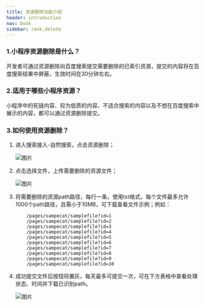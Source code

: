 ```yaml
---
title: 资源删除功能介绍
header: introduction
nav: book
sidebar: rank_delete
---
```




### 1.小程序资源删除是什么？ 

开发者可通过资源删除向百度搜索提交需要删除的已索引资源，提交的内容将在百度搜索结果中屏蔽，生效时间在30分钟左右。

### 2.适用于哪些小程序资源？ 

小程序中的死链内容、较为低质的内容、不适合搜索的内容以及不想在百度搜索中展示的内容，都可以通过资源删除提交。

### 3.如何使用资源删除？ 

1. 进入搜索接入-自然搜索，点击资源删除；

    ![图片](https://b.bdstatic.com/searchbox/icms/searchbox/img/5.png)

2. 点击选择文件，上传需要删除的资源文件；

    ![图片](https://b.bdstatic.com/searchbox/icms/searchbox/img/2.png)

3. 将需要删除的资源path路径，每⾏一条，使用txt格式，每个文件最多允许1000个path路径，且需小于10MB，可下载查看文件示例；例如：

    ```
        /pages/sampecat/samplefile?id=1
        /pages/sampecat/samplefile?id=2
        /pages/sampecat/samplefile?id=3
        /pages/sampecat/samplefile?id=4
        /pages/sampecat/samplefile?id=5
        /pages/sampecat/samplefile?id=6
        /pages/sampecat/samplefile?id=7
        /pages/sampecat/samplefile?id=8
        /pages/sampecat/samplefile?id=9
        /pages/sampecat/samplefile?id=10
    ```


4. 成功提交文件后按钮将置灰，每天最多可提交一次，可在下方表格中查看处理状态、时间并下载已识别path。

    ![图片](https://b.bdstatic.com/searchbox/icms/searchbox/img/4.png)

